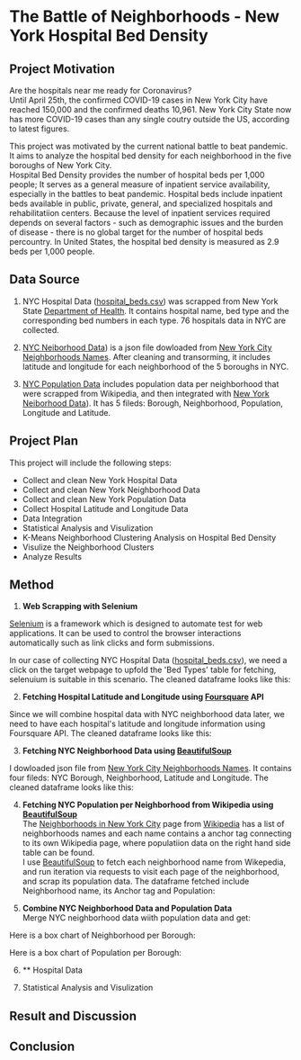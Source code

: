 # The Battle of Neighborhoods - New York Hospital Bed Density

## Project Motivation        

Are the hospitals near me ready for Coronavirus?              
Until April 25th, the confirmed COVID-19 cases in New York City have reached 150,000 and the confirmed deaths 10,961. New York City State now has more COVID-19 cases than any single coutry outside the US, according to latest figures.      

This project was motivated by the current national battle to beat pandemic. It aims to analyze the hospital bed density for each neighborhood in the five boroughs of New York City.     
Hospital Bed Density provides the number of hospital beds per 1,000 people; It serves as a general measure of inpatient service availability, especially in  the battles to beat pandemic. Hospital beds include inpatient beds available in public, private, general, and specialized hospitals and rehabilitatiion centers. Because the level of inpatient services required depends on several factors - such as demographic issues and the burden of disease - there is no global target for the number of hospital beds percountry. In United States, the hospital bed density is measured as 2.9 beds per 1,000 people.        


## Data Source

1. NYC Hospital Data ([hospital_beds.csv](https://github.com/lisu1222/The-Battle-of-Neighborhoods-New-York-Hospital-Density/blob/master/data_output/hospital_beds.csv)) was scrapped from New York State [Department of Health](https://profiles.health.ny.gov/hospital). It contains hospital name, bed type and the corresponding bed numbers in each type. 76 hospitals data in NYC are collected.


2. [NYC Neiborhood Data](https://github.com/lisu1222/The-Battle-of-Neighborhoods-New-York-Hospital-Density/blob/master/newyork_data.json)) is a json file dowloaded from [New York City Neighborhoods Names](https://geo.nyu.edu/catalog/nyu_2451_34572). After cleaning and transorming, it includes latitude and longitude for each neighborhood of the 5 boroughs in NYC.

3. [NYC Population Data](https://github.com/lisu1222/The-Battle-of-Neighborhoods-New-York-Hospital-Density/blob/master/data_output/new_york_data.csv) includes population data per neighborhood that were scrapped from Wikipedia, and then integrated with [New York Neiborhood Data](https://github.com/lisu1222/The-Battle-of-Neighborhoods-New-York-Hospital-Density/blob/master/newyork_data.json)). It has 5 fileds: Borough, Neighborhood, Population, Longitude and Latitude.


## Project Plan

This project will include the following steps:
    
- Collect and clean New York Hospital Data 
- Collect and clean New York Neighborhood Data
- Collect and clean New York Population Data
- Collect Hospital Latitude and Longitude Data
- Data Integration 
- Statistical Analysis and Visulization
- K-Means Neighborhood Clustering Analysis on Hospital Bed Density 
- Visulize the Neighborhood Clusters 
- Analyze Results


## Method
 
1. **Web Scrapping with Selenium**    

[Selenium](https://www.selenium.dev/) is a framework which is designed to automate test for web applications. It can be used to control the browser interactions automatically such as link clicks and form submissions.       

In our case of collecting NYC Hospital Data ([hospital_beds.csv](https://github.com/lisu1222/The-Battle-of-Neighborhoods-New-York-Hospital-Density/blob/master/data_output/hospital_beds.csv)), we need a click on the target webpage to upfold the 'Bed Types' table for fetching, selenuium is suitable in this scenario. The cleaned dataframe looks like this:         
       
[](https://github.com/lisu1222/The-Battle-of-Neighborhoods-New-York-Hospital-Density/blob/master/image_output/1.png)       
             

2. **Fetching Hospital Latitude and Longitude using [Foursquare](https://foursquare.com/) API**    

Since we will combine hospital data with NYC neighborhood data later, we need to have each hospital's latitude and longitude information using Foursquare API. The cleaned dataframe looks like this:         
     
[](https://github.com/lisu1222/The-Battle-of-Neighborhoods-New-York-Hospital-Density/blob/master/image_output/2.png)

3. **Fetching NYC Neighborhood Data using [BeautifulSoup](https://www.crummy.com/software/BeautifulSoup/bs4/doc/)**   

I dowloaded json file from [New York City Neighborhoods Names](https://geo.nyu.edu/catalog/nyu_2451_34572). It contains four fileds: NYC Borough, Neighborhood, Latitude and Longitude. The cleaned dataframe looks like this:         

[](https://github.com/lisu1222/The-Battle-of-Neighborhoods-New-York-Hospital-Density/blob/master/image_output/3.png)

4. **Fetching NYC Population per Neighborhood from Wikipedia using [BeautifulSoup](https://www.crummy.com/software/BeautifulSoup/bs4/doc/)**     
The [Neighborhoods in New York City]("https://en.wikipedia.org/wiki/Neighborhoods_in_New_York_City") page from [Wikipedia]("https://en.wikipedia.org") has a list of neighborhoods names and each name contains a anchor tag connecting to its own Wikipedia page, where populatiion data on the right hand side table can be found.      
I use [BeautifulSoup](https://www.crummy.com/software/BeautifulSoup/bs4/doc/) to fetch each neighborhood name from Wikepedia, and run iteration via requests to visit each page of the neighborhood, and scrap its population data. The dataframe fetched include Neighborhood name, its Anchor tag and Population:

[](https://github.com/lisu1222/The-Battle-of-Neighborhoods-New-York-Hospital-Density/blob/master/image_output/4.png)        


5. **Combine NYC Neighborhood Data and Population Data**    
Merge NYC neighborhood data wiith population data and get:      
[](https://github.com/lisu1222/The-Battle-of-Neighborhoods-New-York-Hospital-Density/blob/master/image_output/5.png)   

Here is a box chart of Neighborhood per Borough:    
[](https://github.com/lisu1222/The-Battle-of-Neighborhoods-New-York-Hospital-Density/blob/master/image_output/Neighborhood%20per%20Borough.png)

Here is a box chart of Population per Borough:
[](https://github.com/lisu1222/The-Battle-of-Neighborhoods-New-York-Hospital-Density/blob/master/image_output/Population%20per%20Borough.png)

6. ** Hospital Data









3. Statistical Analysis and Visulization






## Result and Discussion

## Conclusion
